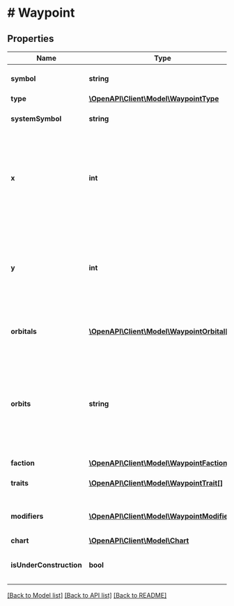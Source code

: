 # # Waypoint

## Properties

Name | Type | Description | Notes
------------ | ------------- | ------------- | -------------
**symbol** | **string** | The symbol of the waypoint. |
**type** | [**\OpenAPI\Client\Model\WaypointType**](WaypointType.md) |  |
**systemSymbol** | **string** | The symbol of the system. |
**x** | **int** | Relative position of the waypoint on the system&#39;s x axis. This is not an absolute position in the universe. |
**y** | **int** | Relative position of the waypoint on the system&#39;s y axis. This is not an absolute position in the universe. |
**orbitals** | [**\OpenAPI\Client\Model\WaypointOrbital[]**](WaypointOrbital.md) | Waypoints that orbit this waypoint. |
**orbits** | **string** | The symbol of the parent waypoint, if this waypoint is in orbit around another waypoint. Otherwise this value is undefined. | [optional]
**faction** | [**\OpenAPI\Client\Model\WaypointFaction**](WaypointFaction.md) |  | [optional]
**traits** | [**\OpenAPI\Client\Model\WaypointTrait[]**](WaypointTrait.md) | The traits of the waypoint. |
**modifiers** | [**\OpenAPI\Client\Model\WaypointModifier[]**](WaypointModifier.md) | The modifiers of the waypoint. | [optional]
**chart** | [**\OpenAPI\Client\Model\Chart**](Chart.md) |  | [optional]
**isUnderConstruction** | **bool** | True if the waypoint is under construction. |

[[Back to Model list]](../../README.md#models) [[Back to API list]](../../README.md#endpoints) [[Back to README]](../../README.md)
